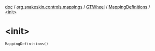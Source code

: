 [doc](../../../index.md) / [org.snakeskin.controls.mappings](../../index.md) / [GTWheel](../index.md) / [MappingDefinitions](index.md) / [&lt;init&gt;](./-init-.md)

# &lt;init&gt;

`MappingDefinitions()`